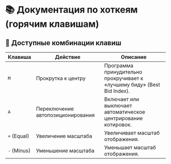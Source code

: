 # 📚 Документация по хоткеям (горячим клавишам)

## 🎯 Доступные комбинации клавиш

| Клавиша     | Действие                          | Описание                                                                |
| ----------- | --------------------------------- | ----------------------------------------------------------------------- |
| `M`         | Прокрутка к центру                | Программа принудительно прокручивает к «лучшему биду» (Best Bid Index). |
| `A`         | Переключение автопозиционирования | Включает или выключает автоматическое центрирование котировок.          |
| `=` (Equal) | Увеличение масштаба               | Увеличивает масштаб отображения.                                        |
| `-` (Minus) | Уменьшение масштаба               | Уменьшает масштаб отображения.                                          |